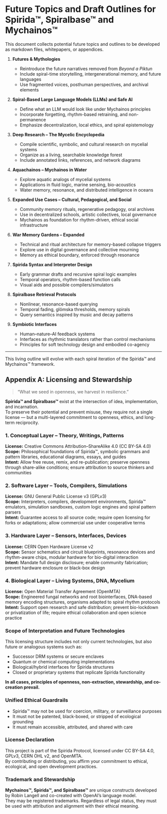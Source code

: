# Future Topics and Draft Outlines for Spirida™, Spiralbase™ and Mychainos™

This document collects potential future topics and outlines to be developed as markdown files, whitepapers, or appendices.

1. **Futures & Mythologies**

   * Reintroduce the future narratives removed from *Beyond a Piktun*
   * Include spiral-time storytelling, intergenerational memory, and future languages
   * Use fragmented voices, posthuman perspectives, and archival elements

2. **Spiral-Based Large Language Models (LLMs) and Safe AI**

   * Define what an LLM would look like under Mychainos principles
   * Incorporate forgetting, rhythm-based retraining, and non-permanence
   * Emphasize decentralization, local ethics, and spiral epistemology

3. **Deep Research – The Mycelic Encyclopedia**

   * Compile scientific, symbolic, and cultural research on mycelial systems
   * Organize as a living, searchable knowledge forest
   * Include annotated links, references, and network diagrams

4. **Aquachainos – Mychainos in Water**

   * Explore aquatic analogs of mycelial systems
   * Applications in fluid logic, marine sensing, bio-acoustics
   * Water memory, resonance, and distributed intelligence in oceans

5. **Expanded Use Cases – Cultural, Pedagogical, and Social**

   * Community memory rituals, regenerative pedagogy, oral archives
   * Use in decentralized schools, artistic collectives, local governance
   * Mychainos as foundation for rhythm-driven, ethical social infrastructure

6. **War Memory Gardens – Expanded**

   * Technical and ritual architecture for memory-based collapse triggers
   * Explore use in digital governance and collective mourning
   * Memory as ethical boundary, enforced through resonance

7. **Spirida Syntax and Interpreter Design**

   * Early grammar drafts and recursive spiral logic examples
   * Temporal operators, rhythm-based function calls
   * Visual aids and possible compilers/simulators

8. **Spiralbase Retrieval Protocols**

   * Nonlinear, resonance-based querying
   * Temporal fading, glömska thresholds, memory spirals
   * Query semantics inspired by music and decay patterns

9. **Symbiotic Interfaces**

   * Human–nature–AI feedback systems
   * Interfaces as rhythmic translators rather than control mechanisms
   * Principles for soft technology design and embodied co-agency

---

This living outline will evolve with each spiral iteration of the Spirida™ and Mychainos™ framework.


## Appendix A: Licensing and Stewardship

> “What we seed in openness, we harvest in resilience.”

**Spirida™ and Spiralbase™** exist at the intersection of idea, implementation, and incarnation.  
To preserve their potential and prevent misuse, they require not a single license — but a multi-layered commitment to openness, ethics, and long-term reciprocity.

### 1. Conceptual Layer – Theory, Writings, Patterns

**License:** Creative Commons Attribution–ShareAlike 4.0 (CC BY-SA 4.0)  
**Scope:** Philosophical foundations of Spirida™, symbolic grammars and pattern libraries, educational diagrams, essays, and guides  
**Intent:** Allow free reuse, remix, and re-publication; preserve openness through share-alike conditions; ensure attribution to source thinkers and communities

### 2. Software Layer – Tools, Compilers, Simulations

**License:** GNU General Public License v3 (GPLv3)  
**Scope:** Interpreters, compilers, development environments, Spirida™ emulators, simulation sandboxes, custom logic engines and spiral pattern parsers  
**Intent:** Guarantee access to all source code; require open licensing for forks or adaptations; allow commercial use under cooperative terms

### 3. Hardware Layer – Sensors, Interfaces, Devices

**License:** CERN Open Hardware License v2  
**Scope:** Sensor schematics and circuit blueprints, resonance devices and rhythm-aware chips, modular hardware for bio-digital interaction  
**Intent:** Mandate full design disclosure; enable community fabrication; prevent hardware enclosure or black-box design

### 4. Biological Layer – Living Systems, DNA, Mycelium

**License:** Open Material Transfer Agreement (OpenMTA)  
**Scope:** Engineered fungal networks and root biointerfaces, DNA-based memory encoding structures, organisms adapted to spiral rhythm protocols  
**Intent:** Support open research and safe distribution; prevent bio-lockdown or privatization of life; require ethical collaboration and open science practice

### Scope of Interpretation and Future Technologies

This licensing structure includes not only current technologies, but also future or analogous systems such as:

- Successor DRM systems or secure enclaves  
- Quantum or chemical computing implementations  
- Biological/hybrid interfaces for Spirida structures  
- Closed or proprietary systems that replicate Spirida functionality  

**In all cases, principles of openness, non-extraction, stewardship, and co-creation prevail.**

### Unified Ethical Guardrails

- Spirida™ may not be used for coercion, military, or surveillance purposes  
- It must not be patented, black-boxed, or stripped of ecological grounding  
- It must remain accessible, attributed, and shared with care

### License Declaration

This project is part of the Spirida Protocol, licensed under CC BY-SA 4.0, GPLv3, CERN OHL v2, and OpenMTA.  
By contributing or distributing, you affirm your commitment to ethical, ecological, and open development practices.

### Trademark and Stewardship

**Mychainos™, Spirida™, and Spiralbase™** are unique constructs developed by Robin Langell and co-created with OpenAI’s language model.  
They may be registered trademarks. Regardless of legal status, they must be used with attribution and alignment with their ethical meaning.